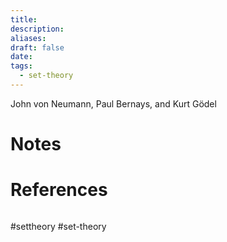 ```yaml
---
title: 
description: 
aliases: 
draft: false
date: 
tags:
  - set-theory
---
```

John von Neumann, Paul Bernays, and Kurt Gödel
# Notes

# References
``` ad-cite

```
#settheory
#set-theory